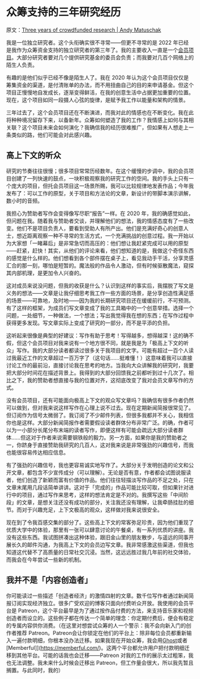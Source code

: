# 众筹支持的三年研究经历

原文：[Three years of crowdfunded research | Andy Matuschak](https://andymatuschak.org/2022/)

我是一位独立研究者。这个头衔确实很不寻常——但更不寻常的是 2022 年已经是我作为众筹资金支持的独立研究者的第三年了。我的主要收入一直是一个[会员项目](https://patreon.com/quantumcountry)。大部分研究者要对几个提供研究基金的委员会负责；而我要对几百个网络上的陌生人负责。

有趣的是他们似乎已经不像是陌生人了。我在 2020 年认为这个会员项目仅仅是筹集资金的渠道，是付清账单的办法，而不用扭曲自己的目的来申请基金。但这个项目正慢慢地自发成长，逐渐变得鲜活，在我的创意生活中占据更加重要的位置。现在，这个项目如同一段摄人心弦的旋律，是赋予我工作以能量和架构的情景。

三年过去了，这个会员项目还在不断演进，而我对此的情感也在不断变化。我在此将种种境况留存下来，以备新年。众筹如何塑造了我的工作？我情感上如何与其相关联？这个项目未来会如何演化？我确信我的经历很难推广，但如果有人想走上一条类似的路，他们可能会对此感兴趣。

## 高上下文的听众

研究的节奏往往很慢；很多项目常常历经数年。在这个缓慢的步调中，我的会员项目创建了一列快速的鼓点，一块积极观察我的研究工作的空间。我的手头上只有一个庞大的项目，但托会员项目这一场景所赐，我可以比较规律地发表作品；今年我发布了：可以工作的原型，关于项目和方法论的文章，新设计的带脚本演示讲解，数小时的音频。

我担心为赞助者写作会变得像写尽职“报告”一样。在 2020 年，我的确感觉如此，但问题在我。随着我与赞助者交谈，并理解他们的想法，我的情感态度有了一些改变。他们不是项目负责人，要看到受助人有所产出。他们是充满好奇心的创意人士，想近距离观察一种不寻常的生活方式，一个充满挑战的创意过程。我一开始以为大家想「一睹幕后」是非常急切而高压的：他们想让我赶紧完成可以用的原型——赶紧，赶快！其实，从他们的评论来看，他们想知道的是，我做这个奇怪东西的感觉是什么样的。他们想看到各个部件摆在桌子上，看见我动手干活，分享灵感汇合的那一刻，哪怕是短暂的。魔法般的作品令人激动，但有时候驱散魔法，窥探其内部机理，是更加令人兴奋的。

这对成员来说没问题，但我的收获是什么？认识到这样的事实后，我摆脱了写文是义务的想法——文章是让我仔细思考我工作一些方面的场景，是分享创造性满足感的场景——可靠地，及时地——因为我的长期研究项目还在缓缓前行，不可预测。有了这样的框架，为成员们写文章变成了我的工具箱中的一个创意举措。选择一个问题，一处细节，一种做法，一个想法；写出我觉得我在想的东西；在写作过程中获得更多发现。写文章实际上变成了研究的一部分，而不是平添的负担。

这听起来很像是典型的好建议：写作有助于思考！写得越多，想得越深！这的确不假，但这个会员项目对我来说有一个地方很不同，就是我是为「极高上下文的听众」写作。我的大部分读者都读过很多关于我项目的文字。可能有超过一百个人读过我最近工作的文章超过一百万字了（这句话……挺难懂！）这意味着我可以直接讨论工作的最前沿，直接讨论我在思考的地方。当我向大众讲解我的研究时，我要把大部分时间花在描述背景上。我得到的大部分回馈我之前都听到过十几次了。相比之下，我的赞助者想直接与我的位置对齐，这彻底改变了我对会员文章写作的方式。

没有会员项目，还有可能面向极高上下文的观众写文章吗？我确信有很多作者仍然可以做到，但对我来说这样写作在心理上说不过去。现在定期新闻简报很常见了。但订阅作为信号太微弱了。我订阅了不少邮件列表，但很多我都并不关心，我相信你也是这样。大部分新闻简报作者需要假设读者群体分布非常广泛。的确，作者可以为一小部分长尾分布末端的读者写作，即便这样有可能会疏远大部分读者群体……但这对于作者来说需要钢铁般的毅力。另一方面，如果你是我的赞助者之一，你跻身于直接赞助我研究的几百人，这对我来说是非常强劲的兴趣信号，而我也能很容易传达相应信息。

有了强劲的兴趣信号，我也更容易诚实地写作了。大部分关于发明创造的论文和公开文章，都包含不少宣传成分（可以理解）。无论是否有意，作者都会试图说服读者，他们创造了新颖而富有价值的作品。他们往往轻描淡写作品的不足之处，只在文章末尾用几段话简单讲讲。这对于「完成的」作品可能比较可取，但如果针对进行中的项目，通过写作来思考，这样的想法肯定是不对的。我撰写这些「中间阶段」的文章，是想关注还没有成功的部分，关注我还没有理解，让我牵肠挂肚的细节。而对于兴趣充足，上下文极高的观众，这样做对我来说很安全。

现在到了令我百感交集的部分了。这些高上下文的常客弥足珍贵，因为他们重现了优质大学中的体验，那里有一张可以肆意讨论的午餐桌，有一系列优质的讲座。我没有这些东西。我试图拼凑出这种体验，跟旧金山里的朋友散步，与遥远的同事开展长久的邮件沟通，为我高上下文的会员边写文章。我非常感激这些渠道，但我也知道这代替不了高质量的日常社交沉浸。当然，这远远胜过我几年前的社交体验，而我会在今年尝试一些新的机制。

## 我并不是「内容创造者」

你可能读过一些描述「创造者经济」的激情四射的文章。数千位写作者通过新闻简报订阅实现经济独立。很多广受欢迎的博客只面向付费听众开放。我使用的会员平台是 Patreon，这个平台最早是为了通过按作品付费的方法，来支持音乐家和视频创造者而设立的。这些例子都在传达一个简单的理念：你定期付费后，便会有稳定的专属内容供你消费。（在这里对想尝试众筹的人一个警示：我不会向新入门的创作者推荐 Patreon。Patreon会让你锁定在他们的平台上：除非每位会员都重新输入一遍付款明细，你根本没办法迁移。如果我现在开始众筹，我会用[Ghost](https://ghost.org/)或者[Memberful]](https://memberful.com/)。这两个平台都允许用户把付款明细迁移到其他平台。可能的话我也会迁移——Patreon 对我的工作的展示太过粗笨，我也无法调整。我未来什么时候会迁移出 Patreon，但工作量会很大，所以我先暂且搁置。与此同时，我的）